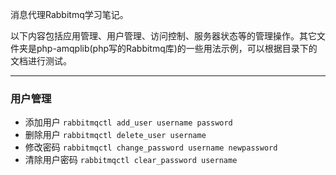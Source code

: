 消息代理Rabbitmq学习笔记。

以下内容包括应用管理、用户管理、访问控制、服务器状态等的管理操作。其它文件夹是php-amqplib(php写的Rabbitmq库)的一些用法示例，可以根据目录下的文档进行测试。
***
### 用户管理
* 添加用户 `rabbitmqctl add_user username password`
* 删除用户 `rabbitmqctl delete_user username`
* 修改密码 `rabbitmqctl change_password username newpassword`
* 清除用户密码 `rabbitmqctl clear_password username`
